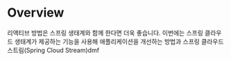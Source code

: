 # Overview

리액티브 방법은 스프링 생태계와 함께 한다면 더욱 좋습니다. 이번에는 스프링 클라우드 생태계가 제공하는 기능을 사용해 애플리케이션을 개선하는 방법과 스프링 클라우드 스트림(Spring Cloud Stream)dmf
<!--stackedit_data:
eyJoaXN0b3J5IjpbLTEyMTg4MTY4NDRdfQ==
-->
